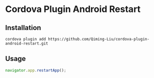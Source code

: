 # Cordova Plugin Android Restart

## Installation
```shell
cordova plugin add https://github.com/Qiming-Liu/cordova-plugin-android-restart.git     
```
## Usage
```javascript
navigator.app.restartApp();
```
